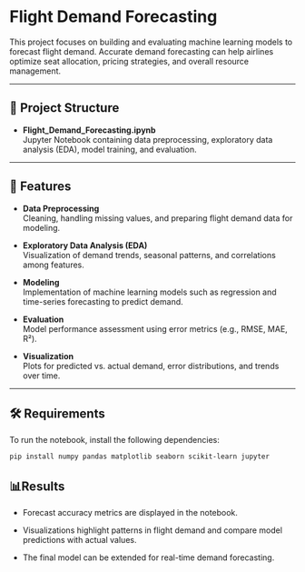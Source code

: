 # Flight Demand Forecasting

This project focuses on building and evaluating machine learning models to forecast flight demand. Accurate demand forecasting can help airlines optimize seat allocation, pricing strategies, and overall resource management.

---

## 📂 Project Structure

- **Flight_Demand_Forecasting.ipynb**  
  Jupyter Notebook containing data preprocessing, exploratory data analysis (EDA), model training, and evaluation.

---

## 🚀 Features

- **Data Preprocessing**  
  Cleaning, handling missing values, and preparing flight demand data for modeling.

- **Exploratory Data Analysis (EDA)**  
  Visualization of demand trends, seasonal patterns, and correlations among features.

- **Modeling**  
  Implementation of machine learning models such as regression and time-series forecasting to predict demand.

- **Evaluation**  
  Model performance assessment using error metrics (e.g., RMSE, MAE, R²).

- **Visualization**  
  Plots for predicted vs. actual demand, error distributions, and trends over time.

---

## 🛠️ Requirements

To run the notebook, install the following dependencies:

```bash
pip install numpy pandas matplotlib seaborn scikit-learn jupyter
```

## 📊Results

- Forecast accuracy metrics are displayed in the notebook.

- Visualizations highlight patterns in flight demand and compare model predictions with actual values.

- The final model can be extended for real-time demand forecasting.

